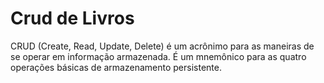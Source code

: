 <h1>Crud de Livros</h1>

<p>CRUD (Create, Read, Update, Delete) é um acrônimo para as maneiras de se operar em informação armazenada. É um mnemônico para as quatro operações básicas de armazenamento persistente.</p>
